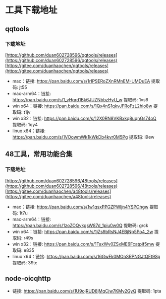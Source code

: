 # 工具下载地址

## qqtools

### 下载地址
[https://github.com/duan602728596/qqtools/releases](https://github.com/duan602728596/qqtools/releases)   
[https://gitee.com/duanhaochen/qqtools/releases](https://gitee.com/duanhaochen/qqtools/releases)
* mac：链接: https://pan.baidu.com/s/1rIPSERoZXnRMnEM-UMDuEA 提取码: jt55
* mac-arm64：链接: https://pan.baidu.com/s/1_yHqrd1Bk6JUZNbbzHyU_w 提取码: 1vs6
* win x64：链接: https://pan.baidu.com/s/1Qx4nS1qkvJFRoFzL2hio8w 提取码: t1jv
* win x32：链接: https://pan.baidu.com/s/12X0RN8VKBxkq8uqnGs74oQ 提取码: 1qy4
* linux x64：链接: https://pan.baidu.com/s/1VOowmWk1kWkDb4kvr0M5Pg 提取码: i9ew

## 48工具，常用功能合集

### 下载地址
[https://github.com/duan602728596/48tools/releases](https://github.com/duan602728596/48tools/releases)   
[https://gitee.com/duanhaochen/a48tools/releases](https://gitee.com/duanhaochen/a48tools/releases)
* mac：链接: https://pan.baidu.com/s/1w1qsxPPGZPWljn4YSPOhgw 提取码: 1t7u
* mac-arm64：链接: https://pan.baidu.com/s/1zoZOQykgsW87d_1piu0w0Q 提取码: grck
* win x64：链接: https://pan.baidu.com/s/1jZs9bRsNJ4EBjNp5Po4_2w 提取码: r49s
* win x32：链接: https://pan.baidu.com/s/1TaxWv0ZSxME6Fcatpif5mw 提取码: e835
* linux x64：链接: https://pan.baidu.com/s/16GwEk0MOnSRPNGJtQEt9Sg 提取码: 39te

## node-oicqhttp

* 链接: https://pan.baidu.com/s/1U9ojRUD8jMqCjw7KMy2GyQ 提取码: 1pta
